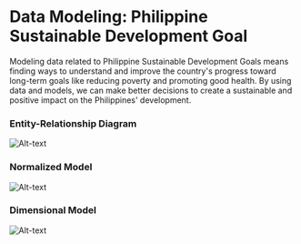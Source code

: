 # Data Modeling: Philippine Sustainable Development Goal

Modeling data related to Philippine Sustainable Development Goals means finding ways to understand and improve the country's progress toward long-term goals like reducing poverty and promoting good health. By using data and models, we can make better decisions to create a sustainable and positive impact on the Philippines' development.

### Entity-Relationship Diagram

![Alt-text]()

### Normalized Model

![Alt-text]()

### Dimensional Model

![Alt-text]()
